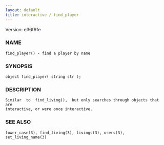 ```yaml
---
layout: default
title: interactive / find_player
---
```


Version: e36f9fe




### NAME
    find_player() - find a player by name


### SYNOPSIS
    object find_player( string str );


### DESCRIPTION
    Similar  to  find_living(),  but only searches through objects that are
    interactive, or were once interactive.


### SEE ALSO
    lower_case(3), find_living(3), livings(3), users(3), set_living_name(3)




